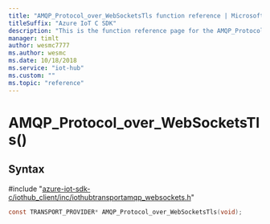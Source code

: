 ```yaml
---                             
title: "AMQP_Protocol_over_WebSocketsTls function reference | Microsoft Docs" 
titleSuffix: "Azure IoT C SDK"            
description: "This is the function reference page for the AMQP_Protocol_over_WebSocketsTls() function in the Azure IoT C SDK. This SDK is used with Azure IoT Hub and Azure IoT Hub Device Provisioning Service"            
manager: timlt                 
author: wesmc7777              
ms.author: wesmc               
ms.date: 10/18/2018                    
ms.service: "iot-hub"             
ms.custom: ""                
ms.topic: "reference"        
---                            
```


# AMQP_Protocol_over_WebSocketsTls()

## Syntax

\#include "[azure-iot-sdk-c/iothub_client/inc/iothubtransportamqp_websockets.h](../iothubtransportamqp-websockets-h.md)"  
```C
const TRANSPORT_PROVIDER* AMQP_Protocol_over_WebSocketsTls(void);
```

